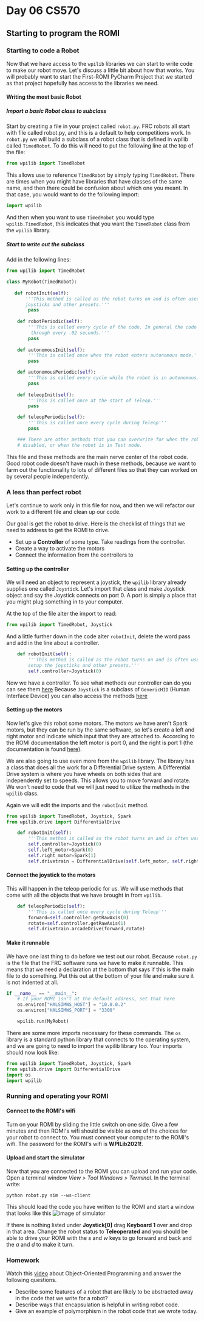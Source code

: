 [comment]: render
# Day 06 CS570
## Starting to program the ROMI

### Starting to code a Robot

Now that we have access to the ```wpilib``` libraries we can start to write code to make our robot move. Let's discuss 
a little bit about how that works. You will probably want to start the First-ROMI PyCharm Project that we started as that 
project hopefully has access to the libraries we need.

#### Writing the most basic Robot

##### Import a basic Robot class to subclass

Start by creating a file in your project called ```robot.py```. FRC robots all start with file called robot.py, and this is
a default to help competitions work. In ```robot.py``` we will build a subclass of a robot class that is defined in wpilib
called ```TimedRobot```. To do this will need to put the following line at the top of the file:

```python
from wpilib import TimedRobot
```

This allows use to reference ```TimedRobot``` by simply typing ```TimedRobot```. There are times when you might have libraries
that have classes of the same name, and then there could be confusion about which one you meant. In that case, you would want
to do the following import:

```python
import wpilib
```

And then when you want to use ```TimedRobot``` you would type ```wpilib.TimedRobot```, this indicates that you want the 
```TimedRobot``` class from the ```wpilib``` library.

##### Start to write out the subclass

Add in the following lines:

```python
from wpilib import TimedRobot

class MyRobot(TimedRobot):
    
   def robotInit(self):
       '''This method is called as the robot turns on and is often used to setup the 
       joysticks and other presets.'''
        pass
    
    def robotPeriodic(self):
        '''This is called every cycle of the code. In general the code is loop
         through every .02 seconds.'''
        pass
    
    def autonomousInit(self):
        '''This is called once when the robot enters autonomous mode.'''
        pass

    def autonomousPeriodic(self):
        '''This is called every cycle while the robot is in autonomous.'''
        pass
    
    def teleopInit(self):
        '''This is called once at the start of Teleop.'''
        pass

    def teleopPeriodic(self):
        '''This is called once every cycle during Teleop'''
        pass

    ### There are other methods that you can overwrite for when the robot is 
    # disabled, or when the robot is in Test mode.
```

This file and these methods are the main nerve center of the robot code. Good robot code doesn't have much in these methods, 
because we want to farm out the functionality to lots of different files so that they can worked on by several people independently.


### A less than perfect robot

Let's continue to work only in this file for now, and then we will refactor our work to a different file and clean up our code.

Our goal is get the robot to drive. Here is the checklist of things that we need to address to get the ROMI to drive. 

* Set up a **Controller** of some type. Take readings from the controller.
* Create a way to activate the motors
* Connect the information from the controllers to 

#### Setting up the controller


We will need an object to represent a joystick, the ```wpilib``` library already supplies one called ```Joystick```. Let's 
import that class and make Joystick object and say the Joystick connects on port 0. A port is simply a place that you might plug
something in to your computer. 

At the top of the file alter the import to read:

```python
from wpilib import TimedRobot, Joystick
```

And a little further down in the code alter ```robotInit```, delete the word pass and add in the line about a controller.

```python
    def robotInit(self):
        '''This method is called as the robot turns on and is often used to 
        setup the joysticks and other presets.'''
        self.controller=Joystick(0)

```

Now we have a controller. To see what methods our controller can do you can see them [here](https://robotpy.readthedocs.io/projects/wpilib/en/latest/wpilib/Joystick.html#wpilib.Joystick)
Because ```Joystick``` is a subclass of ```GenericHID``` (Human Interface Device) you can also access the methods [here](https://robotpy.readthedocs.io/projects/wpilib/en/latest/wpilib.interfaces/GenericHID.html#wpilib.interfaces.GenericHID)

#### Setting up the motors

Now let's give this robot some motors. The motors we have aren't Spark motors, but they can be run by the same software, 
so let's create a left and right motor and indicate which input that they are attached to. According to the ROMI documentation
the left motor is port 0, and the right is port 1 (the documentation is found [here](https://docs.wpilib.org/en/stable/docs/romi-robot/getting-to-know-romi.html)).

We are also going to use even more from the ```wpilib``` library. The library has a class that does all the work for a Differential Drive system.
A Differential Drive system is where you have wheels on both sides that are independently set to speeds. This allows you to
move forward and rotate. We won't need to code that we will just need to utilize the methods in the ```wpilib``` class.


Again we will edit the imports and the ```robotInit``` method.

```python
from wpilib import TimedRobot, Joystick, Spark
from wpilib.drive import DifferentialDrive
```


```python
    def robotInit(self):
        '''This method is called as the robot turns on and is often used to setup the joysticks and other presets.'''
        self.controller=Joystick(0)
        self.left_motor=Spark(0)
        self.right_motor=Spark(1)
        self.drivetrain = DifferentialDrive(self.left_motor, self.right_motor)
```

#### Connect the joystick to the motors

This will happen in the teleop periodic for us. We will use methods that come with all the objects that we have brought
in from ```wpilib```. 

```python
    def teleopPeriodic(self):
        '''This is called once every cycle during Teleop'''
        forward=self.controller.getRawAxis(0)
        rotate=self.controller.getRawAxis(1)
        self.drivetrain.arcadeDrive(forward,rotate)
```

#### Make it runnable

We have one last thing to do before we test out our robot. Because ```robot.py``` is the file that the FRC software runs 
we have to make it runnable. This means that we need a declaration at the bottom that says if this is the main file to 
do something. Put this out at the bottom of your file and make sure it is not indented at all. 

```python
if __name__ == "__main__":
    # If your ROMI isn't at the default address, set that here
    os.environ["HALSIMWS_HOST"] = "10.0.0.2"
    os.environ["HALSIMWS_PORT"] = "3300"

    wpilib.run(MyRobot)
```

There are some more imports necessary for these commands. The ```os``` library is a standard python library that connects
to the operating system, and we are going to need to import the wpilib library too. Your imports should now look like:

```python
from wpilib import TimedRobot, Joystick, Spark
from wpilib.drive import DifferentialDrive
import os
import wpilib
```

### Running and operating your ROMI

#### Connect to the ROMI's wifi

Turn on your ROMI by sliding the little switch on one side. Give a few minutes and then ROMI's wifi should be visible 
as one of the choices for your robot to connect to. You must connect your computer to the ROMI's wifi. The password for
the ROMI's wifi is **WPILib2021!**. 

#### Upload and start the simulator

Now that you are connected to the ROMI you can upload and run your code. 
Open a terminal window *View > Tool Windows > Terminal*. 
In the terminal write:

```commandline
python robot.py sim --ws-client
```
This should load the code you have written to the ROMI and start a window that looks like this
![image of simulator](../img/Simulator1.png) 

If there is nothing listed under **Joystick[0]** drag **Keyboard 1** over and drop in that area. Change the robot status
to **Teleoperated** and you should be able to drive your ROMI with the *s* and *w* keys to go forward and back and the 
*a* and *d* to make it turn. 

### Homework

Watch this [video](https://youtu.be/m_MQYyJpIjg) about Object-Oriented Programming and answer the following questions.  

* Describe some features of a robot that are likely to be abstracted away in the code that we write for a robot?
* Describe ways that encapsulation is helpful in writing robot code.
* Give an example of polymorphism in the robot code that we wrote today. 



